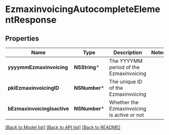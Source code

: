 # EzmaxinvoicingAutocompleteElementResponse

## Properties
Name | Type | Description | Notes
------------ | ------------- | ------------- | -------------
**yyyymmEzmaxinvoicing** | **NSString*** | The YYYYMM period of the Ezmaxinvoicing | 
**pkiEzmaxinvoicingID** | **NSNumber*** | The unique ID of the Ezmaxinvoicing | 
**bEzmaxinvoicingIsactive** | **NSNumber*** | Whether the Ezmaxinvoicing is active or not | 

[[Back to Model list]](../README.md#documentation-for-models) [[Back to API list]](../README.md#documentation-for-api-endpoints) [[Back to README]](../README.md)


